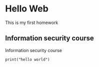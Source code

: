 # Hello Web

This is my first homework

## Information security course

Information security course

    print("hello world")

